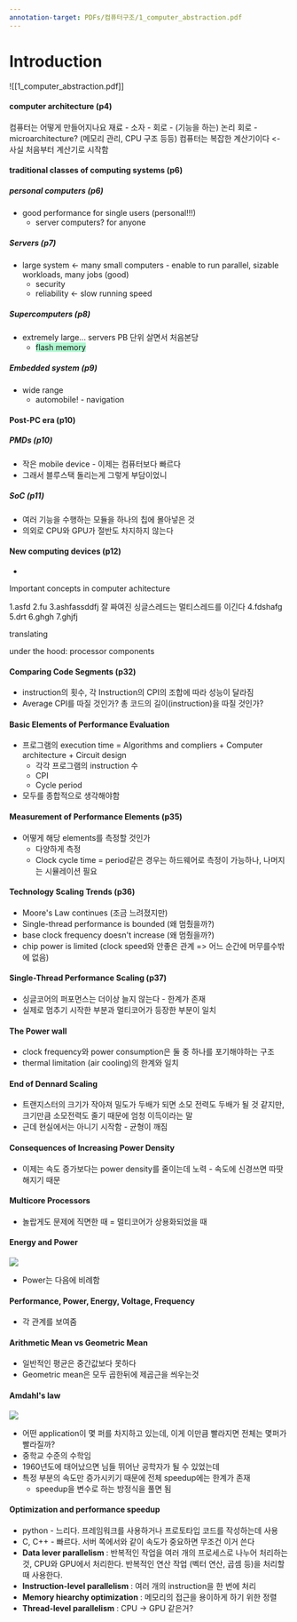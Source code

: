 ```yaml
---
annotation-target: PDFs/컴퓨터구조/1_computer_abstraction.pdf
---
```

# Introduction

![[1_computer_abstraction.pdf]]
#### computer architecture (p4)

컴퓨터는 어떻게 만들어지나요
재료 - 소자 - 회로 - (기능을 하는) 논리 회로 - microarchitecture? (메모리 관리, CPU 구조 등등)
컴퓨터는 복잡한 계산기이다 <- 사실 처음부터 계산기로 시작함

#### traditional classes of computing systems (p6)
##### personal computers (p6)
- good performance for single users (personal!!!)
	- server computers? for anyone
##### Servers (p7)
- large system <- many small computers - enable to run parallel, sizable workloads, many jobs (good)
	 - security
	 - reliability <- slow running speed
##### Supercomputers (p8)
- extremely large... servers
	PB 단위 살면서 처음본당
	- <span style="background:#affad1">flash memory</span>
##### Embedded system (p9)
- wide range
	- automobile! - navigation
#### Post-PC era (p10)
##### PMDs (p10)
- 작은 mobile device - 이제는 컴퓨터보다 빠르다
- 그래서 블루스택 돌리는게 그렇게 부담이었니
##### SoC (p11)
- 여러 기능을 수행하는 모듈을 하나의 칩에 몰아넣은 것
- 의외로 CPU와 GPU가 절반도 차지하지 않는다
#### New computing devices (p12)
- 
Important concepts in computer achitecture

1.asfd
2.fu
3.ashfassddfj
	잘 짜여진 싱글스레드는 멀티스레드를 이긴다
4.fdshafg
5.drt
6.ghgh
7.ghjfj

translating 

under the hood: processor components

#### Comparing Code Segments (p32)

- instruction의 횟수, 각 Instruction의 CPI의 조합에 따라 성능이 달라짐
- Average CPI를 따질 것인가? 총 코드의 길이(instruction)을 따질 것인가?
#### Basic Elements of Performance Evaluation
- 프로그램의 execution time = Algorithms and compliers + Computer architecture + Circuit design
	- 각각 프로그램의 instruction 수
	- CPI
	- Cycle period
- 모두를 종합적으로 생각해야함
#### Measurement of Performance Elements (p35)
- 어떻게 해당 elements를 측정할 것인가
	- 다양하게 측정
	- Clock cycle time = period같은 경우는 하드웨어로 측정이 가능하나, 나머지는 시뮬레이션 필요
#### Technology Scaling Trends (p36)
- Moore's Law continues (조금 느려졌지만)
- Single-thread performance is bounded (왜 멈췄을까?)
- base clock frequency doesn't increase (왜 멈췄을까?)
- chip power is limited (clock speed와 안좋은 관계 => 어느 순간에 머무를수밖에 없음)
#### Single-Thread Performance Scaling (p37)
- 싱글코어의 퍼포먼스는 더이상 늘지 않는다 - 한계가 존재
- 실제로 멈추기 시작한 부분과 멀티코어가 등장한 부분이 일치
#### The Power wall
- clock frequency와 power consumption은 둘 중 하나를 포기해야하는 구조
- thermal limitation (air cooling)의 한계와 일치
#### End of Dennard Scaling
- 트랜지스터의 크기가 작아져 밀도가 두배가 되면 소모 전력도 두배가 될 것 같지만, 크기만큼 소모전력도 줄기 때문에 엄청 이득이라는 말
- 근데 현실에서는 아니기 시작함 - 균형이 깨짐
#### Consequences of Increasing Power Density
- 이제는 속도 증가보다는 power density를 줄이는데 노력 - 속도에 신경쓰면 따땃해지기 때문
#### Multicore Processors
- 놀랍게도 문제에 직면한 때 = 멀티코어가 상용화되었을 때
#### Energy and Power

![](https://i.imgur.com/CFZ4ZtT.png)

- Power는 다음에 비례함
#### Performance, Power, Energy, Voltage, Frequency
- 각 관계를 보여줌
#### Arithmetic Mean vs Geometric Mean
- 일반적인 평균은 중간값보다 못하다
- Geometric mean은 모두 곱한뒤에 제곱근을 씌우는것
#### Amdahl's law

![](https://i.imgur.com/kRXHjnU.png)

- 어떤 application이 몇 퍼를 차지하고 있는데, 이게 이만큼 빨라지면 전체는 몇퍼가 빨라질까?
- 중학교 수준의 수학임
- 1960년도에 태어났으면 님들 뛰어난 공학자가 될 수 있었는데
- 특정 부분의 속도만 증가시키기 때문에 전체 speedup에는 한계가 존재
	- speedup을 변수로 하는 방정식을 풀면 됨
#### Optimization and performance speedup
- python - 느리다. 프레임워크를 사용하거나 프로토타입 코드를 작성하는데 사용
- C, C++ - 빠르다. 서버 쪽에서와 같이 속도가 중요하면 무조건 이거 쓴다
- **Data lever parallelism** : 반복적인 작업을 여러 개의 프로세스로 나누어 처리하는 것, CPU와 GPU에서 처리한다. 반복적인 연산 작업 (벡터 연산, 곱셈 등)을 처리할 때 사용한다.
- **Instruction-level parallelism** : 여러 개의 instruction을 한 번에 처리
- **Memory hiearchy optimization** : 메모리의 접근을 용이하게 하기 위한 정렬
- **Thread-level parallelism** : CPU -> GPU 같은거?
